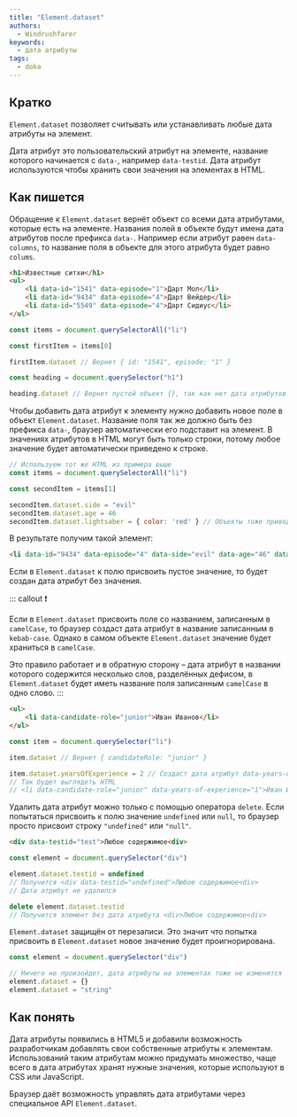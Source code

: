 ```yaml
---
title: "Element.dataset"
authors:
  - Windrushfarer
keywords:
  - дата атрибуты
tags:
  - doka
---
```


## Кратко

`Element.dataset` позволяет считывать или устанавливать любые дата атрибуты на элемент.

Дата атрибут это пользовательский атрибут на элементе, название которого начинается с `data-`, например `data-testid`. Дата атрибут используются чтобы хранить свои значения на элементах в HTML.

## Как пишется

Обращение к `Element.dataset` вернёт объект со всеми дата атрибутами, которые есть на элементе. Названия полей в объекте будут имена дата атрибутов после префикса `data-`. Например если атрибут равен `data-columns`, то название поля в объекте для этого атрибута будет равно `colums`.

```html
<h1>Известные ситхи</h1>
<ul>
    <li data-id="1541" data-episode="1">Дарт Мол</li>
    <li data-id="9434" data-episode="4">Дарт Вейдер</li>
    <li data-id="5549" data-episode="4">Дарт Сидиус</li>
</ul>
```

```js
const items = document.querySelectorAll("li")

const firstItem = items[0]

firstItem.dataset // Вернет { id: "1541", episode: "1" }

const heading = document.querySelector("h1")

heading.dataset // Вернет пустой объект {}, так как нет дата атрибутов
```

Чтобы добавить дата атрибут к элементу нужно добавить новое поле в объект `Element.dataset`. Название поля так же должно быть без префикса `data-`, браузер автоматически его подставит на элемент. В значениях атрибутов в HTML могут быть только строки, потому любое значение будет автоматически приведено к строке.

```js
// Используем тот же HTML из примера выше
const items = document.querySelectorAll("li")

const secondItem = items[1]

secondItem.dataset.side = "evil"
secondItem.dataset.age = 46
secondItem.dataset.lightsaber = { color: 'red' } // Объекты тоже приводятся в строке
```

В результате получим такой элемент:

```html
<li data-id="9434" data-episode="4" data-side="evil" data-age="46" data-lightsaber="[object Object]>Дарт Вейдер</li>
```

Если в `Element.dataset` к полю присвоить пустое значение, то будет создан дата атрибут без значения.

::: callout ❗️

Если в `Element.dataset` присвоить поле со названием, записанным в `camelCase`, то браузер создаст дата атрибут в название записанным в `kebab-case`. Однако в самом объекте `Element.dataset` значение будет храниться в `camelCase`.

Это правило работает и в обратную сторону – дата атрибут в названии которого содержится несколько слов, разделённых дефисом, в `Element.dataset` будет иметь название поля записанным `camelCase` в одно слово.
:::

```html
<ul>
    <li data-candidate-role="junior">Иван Иванов</li>
</ul>
```

```js
const item = document.querySelector("li")

item.dataset // Вернет { candidateRole: "junior" }

item.dataset.yearsOfExperience = 2 // Создаст дата атрибут data-years-of-experience="1"
// Так будет выглядеть HTML
// <li data-candidate-role="junior" data-years-of-experience="1">Иван Иванов</li>
```

Удалить дата атрибут можно только с помощью оператора `delete`. Если попытаться присвоить к полю значение `undefined` или `null`, то браузер просто присвоит строку `"undefined"` или `"null"`.

```html
<div data-testid="test">Любое содержимое<div>
```

```js
const element = document.querySelector("div")

element.dataset.testid = undefined
// Получится <div data-testid="undefined">Любое содержимое<div>
// Дата атрибут не удалился

delete element.dataset.testid
// Получится элемент без дата атрибута <div>Любое содержимое<div>
```

`Element.dataset` защищён от перезаписи. Это значит что попытка присвоить в `Element.dataset` новое значение будет проигнорирована.

```js
const element = document.querySelector("div")

// Ничего не произойдет, дата атрибуты на элементах тоже не изменятся
element.dataset = {}
element.dataset = "string"
```

## Как понять

Дата атрибуты появились в HTML5 и добавили возможность разработчикам добавлять свои собственные атрибуты к элементам. Использований таким атрибутам можно придумать множество, чаще всего в дата атрибутах хранят нужные значения, которые используют в CSS или JavaScript.

Браузер даёт возможность управлять дата атрибутами через специальное API `Element.dataset`.
